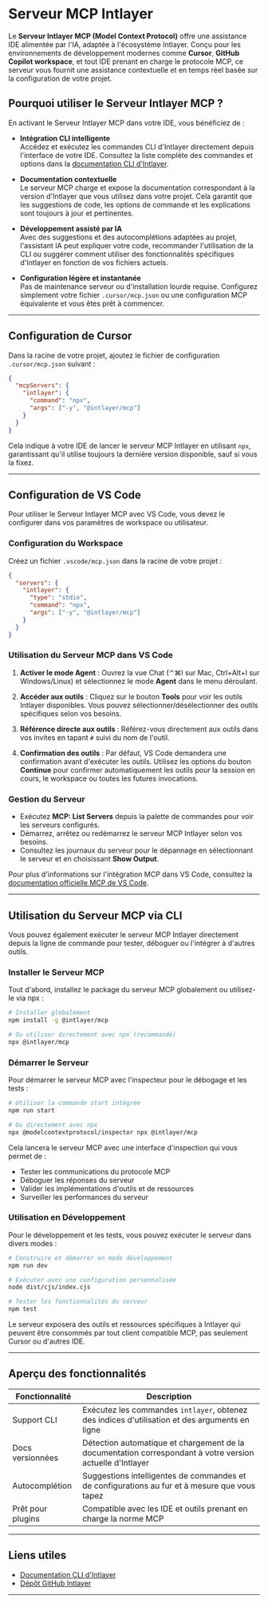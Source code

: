 # Serveur MCP Intlayer

Le **Serveur Intlayer MCP (Model Context Protocol)** offre une assistance IDE alimentée par l'IA, adaptée à l'écosystème Intlayer. Conçu pour les environnements de développement modernes comme **Cursor**, **GitHub Copilot workspace**, et tout IDE prenant en charge le protocole MCP, ce serveur vous fournit une assistance contextuelle et en temps réel basée sur la configuration de votre projet.

## Pourquoi utiliser le Serveur Intlayer MCP ?

En activant le Serveur Intlayer MCP dans votre IDE, vous bénéficiez de :

- **Intégration CLI intelligente**  
  Accédez et exécutez les commandes CLI d'Intlayer directement depuis l'interface de votre IDE. Consultez la liste complète des commandes et options dans la [documentation CLI d'Intlayer](https://github.com/aymericzip/intlayer/blob/main/docs/fr/intlayer_cli.md).

- **Documentation contextuelle**  
  Le serveur MCP charge et expose la documentation correspondant à la version d'Intlayer que vous utilisez dans votre projet. Cela garantit que les suggestions de code, les options de commande et les explications sont toujours à jour et pertinentes.

- **Développement assisté par IA**  
  Avec des suggestions et des autocomplétions adaptées au projet, l'assistant IA peut expliquer votre code, recommander l'utilisation de la CLI ou suggérer comment utiliser des fonctionnalités spécifiques d'Intlayer en fonction de vos fichiers actuels.

- **Configuration légère et instantanée**  
  Pas de maintenance serveur ou d'installation lourde requise. Configurez simplement votre fichier `.cursor/mcp.json` ou une configuration MCP équivalente et vous êtes prêt à commencer.

---

## Configuration de Cursor

Dans la racine de votre projet, ajoutez le fichier de configuration `.cursor/mcp.json` suivant :

```json
{
  "mcpServers": {
    "intlayer": {
      "command": "npx",
      "args": ["-y", "@intlayer/mcp"]
    }
  }
}
```

Cela indique à votre IDE de lancer le serveur MCP Intlayer en utilisant `npx`, garantissant qu'il utilise toujours la dernière version disponible, sauf si vous la fixez.

---

## Configuration de VS Code

Pour utiliser le Serveur Intlayer MCP avec VS Code, vous devez le configurer dans vos paramètres de workspace ou utilisateur.

### Configuration du Workspace

Créez un fichier `.vscode/mcp.json` dans la racine de votre projet :

```json
{
  "servers": {
    "intlayer": {
      "type": "stdio",
      "command": "npx",
      "args": ["-y", "@intlayer/mcp"]
    }
  }
}
```

### Utilisation du Serveur MCP dans VS Code

1. **Activer le mode Agent** : Ouvrez la vue Chat (⌃⌘I sur Mac, Ctrl+Alt+I sur Windows/Linux) et sélectionnez le mode **Agent** dans le menu déroulant.

2. **Accéder aux outils** : Cliquez sur le bouton **Tools** pour voir les outils Intlayer disponibles. Vous pouvez sélectionner/désélectionner des outils spécifiques selon vos besoins.

3. **Référence directe aux outils** : Référez-vous directement aux outils dans vos invites en tapant `#` suivi du nom de l'outil.

4. **Confirmation des outils** : Par défaut, VS Code demandera une confirmation avant d'exécuter les outils. Utilisez les options du bouton **Continue** pour confirmer automatiquement les outils pour la session en cours, le workspace ou toutes les futures invocations.

### Gestion du Serveur

- Exécutez **MCP: List Servers** depuis la palette de commandes pour voir les serveurs configurés.
- Démarrez, arrêtez ou redémarrez le serveur MCP Intlayer selon vos besoins.
- Consultez les journaux du serveur pour le dépannage en sélectionnant le serveur et en choisissant **Show Output**.

Pour plus d'informations sur l'intégration MCP dans VS Code, consultez la [documentation officielle MCP de VS Code](https://code.visualstudio.com/docs/copilot/chat/mcp-servers).

---

## Utilisation du Serveur MCP via CLI

Vous pouvez également exécuter le serveur MCP Intlayer directement depuis la ligne de commande pour tester, déboguer ou l'intégrer à d'autres outils.

### Installer le Serveur MCP

Tout d'abord, installez le package du serveur MCP globalement ou utilisez-le via npx :

```bash
# Installer globalement
npm install -g @intlayer/mcp

# Ou utiliser directement avec npx (recommandé)
npx @intlayer/mcp
```

### Démarrer le Serveur

Pour démarrer le serveur MCP avec l'inspecteur pour le débogage et les tests :

```bash
# Utiliser la commande start intégrée
npm run start

# Ou directement avec npx
npx @modelcontextprotocol/inspector npx @intlayer/mcp
```

Cela lancera le serveur MCP avec une interface d'inspection qui vous permet de :

- Tester les communications du protocole MCP
- Déboguer les réponses du serveur
- Valider les implémentations d'outils et de ressources
- Surveiller les performances du serveur

### Utilisation en Développement

Pour le développement et les tests, vous pouvez exécuter le serveur dans divers modes :

```bash
# Construire et démarrer en mode développement
npm run dev

# Exécuter avec une configuration personnalisée
node dist/cjs/index.cjs

# Tester les fonctionnalités du serveur
npm test
```

Le serveur exposera des outils et ressources spécifiques à Intlayer qui peuvent être consommés par tout client compatible MCP, pas seulement Cursor ou d'autres IDE.

---

## Aperçu des fonctionnalités

| Fonctionnalité    | Description                                                                                               |
| ----------------- | --------------------------------------------------------------------------------------------------------- |
| Support CLI       | Exécutez les commandes `intlayer`, obtenez des indices d'utilisation et des arguments en ligne            |
| Docs versionnées  | Détection automatique et chargement de la documentation correspondant à votre version actuelle d'Intlayer |
| Autocomplétion    | Suggestions intelligentes de commandes et de configurations au fur et à mesure que vous tapez             |
| Prêt pour plugins | Compatible avec les IDE et outils prenant en charge la norme MCP                                          |

---

## Liens utiles

- [Documentation CLI d'Intlayer](https://github.com/aymericzip/intlayer/blob/main/docs/fr/intlayer_cli.md)
- [Dépôt GitHub Intlayer](https://github.com/aymericzip/intlayer)

---
